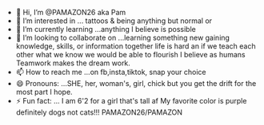 - 👋 Hi, I’m @PAMAZON26 aka Pam
- 👀 I’m interested in ... tattoos & being  anything but normal or
- 🌱 I’m currently learning ...anything I believe is possible  
- 💞️ I’m looking to collaborate on ...learning something new gaining knowledge, skills, or information together life is hard an if we teach each other what we know we would be able to flourish I believe as humans Teamwork makes the dream work.
- 📫 How to reach me ...on fb,insta,tiktok, snap your choice  
- 😄 Pronouns: ...SHE, her, woman's, girl, chick but you get the drift for the most part I hope.
- ⚡ Fun fact: ... I am 6'2 for a girl that's tall af
My favorite color is purple 
definitely dogs not cats!!!
PAMAZON26/PAMAZON

